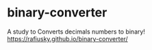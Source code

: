 # binary-converter
A study to Converts decimals numbers to binary!
https://rafiusky.github.io/binary-converter/
